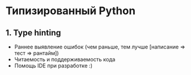 # Типизированный Python

## 1. Type hinting

- Раннее выявление ошибок (чем раньше, тем лучше [написание => тест => рантайм])
- Читаемость и поддерживаемость кода
- Помощь IDE при разработке :)
